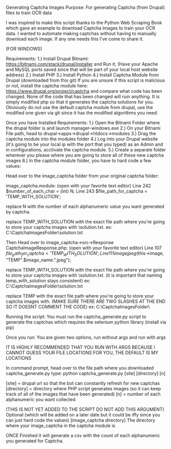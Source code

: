Generating Captcha Images 
Purpose: For generating Captcha (from Drupal) files to train OCR data

I was inspired to make this script thanks to the Python Web Scraping Book which gave an example to download Captcha Images to train your OCR data.
I wanted to automate making captchas without having to manually download each image. If any one needs this I've come to share it.

(FOR WINDOWS)

Requirements:
1.) Install Drupal Bitnami: https://bitnami.com/stack/drupal/installer and Run it, (Have your Apache and MySQL ports saved since that will be part of your local host website address)
2.) Install PHP
3.) Install Python
4.) Install Captcha Module from Drupal (downloaded from this git)
If you are unsure if this script is malicious or not, install the captcha module here: https://www.drupal.org/project/captcha
and compare what code has been changed. None of the code that has been changed will ruin anything. It is simply modified php so that it generates the captcha solutions for you.
Obviously do not use the default captcha module from drupal, use the modified one given via git since it has the modified algorithms you need.

Once you have Installed Requirements:
1.) Open the Bitnami Folder where the drupal folder is and launch manager-windows.exe
2.) On your Bitnami File path, head to drupal->apps->drupal->htdocs->modules
3.) Drag the captcha module into the modules folder
4.) Log into your Drupal website (it's going to be your local ip with the port that you typed) as an Admin and in configurations, acctivate the captcha module.
5.) Create a separate folder wherever you please where you are going to store all of these new captcha images
6.) In the captcha module folder, you have to hard code a few values:

Head over to the image_captcha folder from your original captcha folder:

image_captcha.module: (open with your favorite text editor)
Line 242 $number_of_each_char = (int) N;
Line 243 $file_path_for_captcha = 'TEMP_WITH_SOLUTION';

replace N with the number of each alphanumeric value you want generated by captcha.

replace TEMP_WITH_SOLUTION with the exact file path where you're going to store your captcha images with \solution.txt.
ex: C:\CaptchaImagesFolder\solution.txt

Then Head over to image_captcha->src->Response
CaptchaImageResponse.php: (open with your favorite text editor)
Line 107 $file_path_for_captcha = 'TEMP_WITH_SOLUTION';
Line 111 imagejpeg($this->image, "TEMP".$image_name.".jpeg");

replace TEMP_WITH_SOLUTION with the exact file path where you're going to store your captcha images with \solution.txt. (it is important that naming temp_with_solution stays consistent)
ex: C:\CaptchaImagesFolder\solution.txt

replace TEMP with the exact file path where you're going to store your captcha images with. (MAKE SURE THERE ARE TWO SLASHES AT THE END SO IT DOESNT COMMENT THE CODE)
ex: C:\CaptchaImagesFolder\\


Running the script:
You must run the captcha_generate.py script to generate the captchas
which requires the selenium python library (install via pip)

Once you run: You are given two options,
run without args and run with args

IT IS HIGHLY RECOMMENDED THAT YOU RUN WITH ARGS BECAUSE I CANNOT GUESS YOUR FILE LOCATIONS FOR YOU, THE DEFAULT IS MY LOCATIONS

In command prompt, head over to the file path where you downloaded captcha_generate.py
type:
python captcha_generate.py [site] [directory] [n]

[site] = drupal url so that the bot can constantly refresh for new captchas
[directory] = directory where PHP script generates images (so it can keep track of all of the images that have been generated)
[n] = number of each alphanumeric you want collected

(THIS IS NOT YET ADDED TO THE SCRIPT DO NOT ADD THIS ARGUMENT)
Optional (which will be added on a later date but it could be iffy since you can just hard code the values)
[image_captcha directory]
The directory where your image_captcha in the captcha module is 


ONCE Finished it will generate a csv with the count of each alphanumeric you generated for Captcha.


